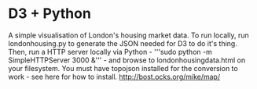 D3 + Python
===================

A simple visualisation of London's housing market data.
To run locally, run londonhousing.py to generate the JSON needed for D3 to do it's thing.
Then, run a HTTP server locally via Python - '''sudo python -m SimpleHTTPServer 3000 &''' - and browse to londonhousingdata.html on your filesystem.
You must have topojson installed for the conversion to work - see here for how to install. http://bost.ocks.org/mike/map/
